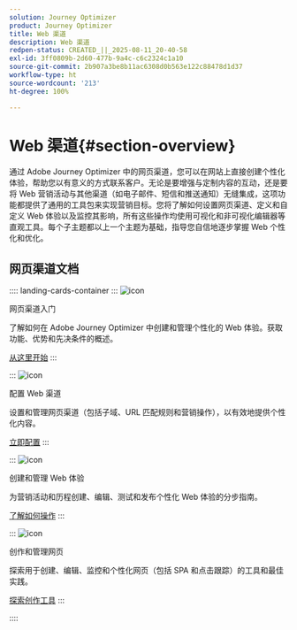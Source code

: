 ```yaml
---
solution: Journey Optimizer
product: Journey Optimizer
title: Web 渠道
description: Web 渠道
redpen-status: CREATED_||_2025-08-11_20-40-58
exl-id: 3ff0809b-2d60-477b-9a4c-c6c2324c1a10
source-git-commit: 2b907a3be8b11ac6308d0b563e122c88478d1d37
workflow-type: ht
source-wordcount: '213'
ht-degree: 100%

---
```


# Web 渠道{#section-overview}

通过 Adobe Journey Optimizer 中的网页渠道，您可以在网站上直接创建个性化体验，帮助您以有意义的方式联系客户。无论是要增强与定制内容的互动，还是要将 Web 营销活动与其他渠道（如电子邮件、短信和推送通知）无缝集成，这项功能都提供了通用的工具包来实现营销目标。您将了解如何设置网页渠道、定义和自定义 Web 体验以及监控其影响，所有这些操作均使用可视化和非可视化编辑器等直观工具。每个子主题都以上一个主题为基础，指导您自信地逐步掌握 Web 个性化和优化。

## 网页渠道文档

:::: landing-cards-container
:::
![icon](https://cdn.experienceleague.adobe.com/icons/circle-play.svg?lang=zh-Hans)

网页渠道入门

了解如何在 Adobe Journey Optimizer 中创建和管理个性化的 Web 体验。获取功能、优势和先决条件的概述。

[从这里开始](../using/web/get-started-web.md)
:::

:::
![icon](https://cdn.experienceleague.adobe.com/icons/gear.svg?lang=zh-Hans)

配置 Web 渠道

设置和管理网页渠道（包括子域、URL 匹配规则和营销操作），以有效地提供个性化内容。

[立即配置](configure-web-channel-landing-page.md)
:::

:::
![icon](https://cdn.experienceleague.adobe.com/icons/list-check.svg?lang=zh-Hans)

创建和管理 Web 体验

为营销活动和历程创建、编辑、测试和发布个性化 Web 体验的分步指南。

[了解如何操作](../using/web/create-web.md)
:::

:::
![icon](https://cdn.experienceleague.adobe.com/icons/screwdriver-wrench.svg?lang=zh-Hans)

创作和管理网页

探索用于创建、编辑、监控和个性化网页（包括 SPA 和点击跟踪）的工具和最佳实践。

[探索创作工具](author-web-pages-landing-page.md)
:::

::::
